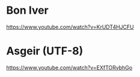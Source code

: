 
# Bon Iver
https://www.youtube.com/watch?v=KrUDT4HJCFU


# Asgeir (UTF-8)
https://www.youtube.com/watch?v=EXfTORvbhGo